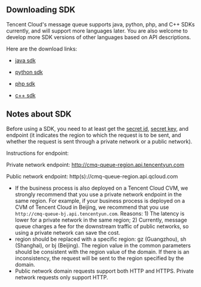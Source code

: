 ## Downloading SDK

Tencent Cloud's message queue supports java, python, php, and C++ SDKs currently, and will support more languages later. You are also welcome to develop more SDK versions of other languages based on API descriptions.

Here are the download links:

- [java sdk](http://cmqsdk-10016717.cos.myqcloud.com/qc_cmq_java_sdk_V1.0.3.zip)


- [python sdk](http://cmqsdk-10016717.cos.myqcloud.com/qc_cmq_python_sdk_V1.0.3.zip)


- [php sdk](http://cmqsdk-10016717.cos.myqcloud.com/qc_cmq_php_sdk_V1.0.3.zip)


- [c++ sdk](http://cmqsdk-10016717.cos.myqcloud.com/qc_cmq_cpp_sdk_V1.0.3.zip)


## Notes about SDK

Before using a SDK, you need to at least get the [secret id](https://console.qcloud.com/capi), [secret key](https://console.qcloud.com/capi), and endpoint (it indicates the region to which the request is to be sent, and whether the request is sent through a private network or a public network).

Instructions for endpoint:
	
Private network endpoint: http://cmq-queue-region.api.tencentyun.com

Public network endpoint: http(s)://cmq-queue-region.api.qcloud.com

- If the business process is also deployed on a Tencent Cloud CVM, we strongly recommend that you use a private network endpoint in the same region. For example, if your business process is deployed on a CVM of Tencent Cloud in Beijing, we recommend that you use `http://cmq-queue-bj.api.tencentyun.com`.
Reasons: 1) The latency is lower for a private network in the same region; 2) Currently, message queue charges a fee for the downstream traffic of public networks, so using a private network can save the cost.
- region should be replaced with a specific region: gz (Guangzhou), sh (Shanghai), or bj (Beijing). The region value in the common parameters should be consistent with the region value of the domain. If there is an inconsistency, the request will be sent to the region specified by the domain.
- Public network domain requests support both HTTP and HTTPS. Private network requests only support HTTP.

